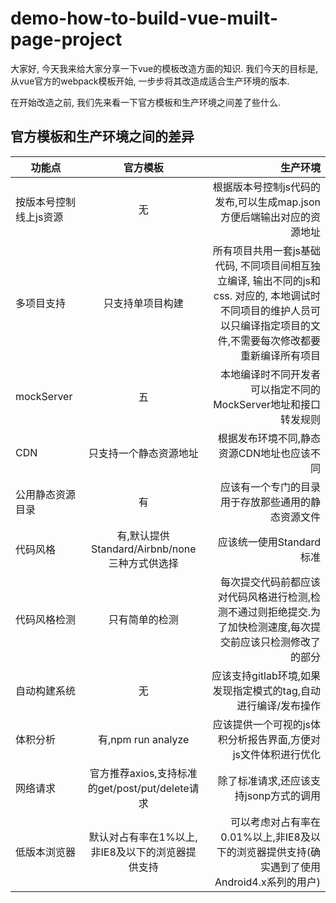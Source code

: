 # demo-how-to-build-vue-muilt-page-project

大家好, 今天我来给大家分享一下vue的模板改造方面的知识. 我们今天的目标是, 从vue官方的webpack模板开始, 一步步将其改造成适合生产环境的版本.

在开始改造之前, 我们先来看一下官方模板和生产环境之间差了些什么.

##  官方模板和生产环境之间的差异

| 功能点                 | 官方模板                                         | 生产环境                                                                                                                                                               |
| ---------------------- | :----------------------------------------------: | ---------------------------------------------------------------------------------------------------------------------------------------------------------------------: |
| 按版本号控制线上js资源 | 无                                               | 根据版本号控制js代码的发布,可以生成map.json方便后端输出对应的资源地址                                                                                                  |
| 多项目支持             | 只支持单项目构建                                 | 所有项目共用一套js基础代码, 不同项目间相互独立编译, 输出不同的js和css. 对应的, 本地调试时不同项目的维护人员可以只编译指定项目的文件,不需要每次修改都要重新编译所有项目 |
| mockServer             | 五                                               | 本地编译时不同开发者可以指定不同的MockServer地址和接口转发规则                                                                                                         |
| CDN                    | 只支持一个静态资源地址                           | 根据发布环境不同,静态资源CDN地址也应该不同                                                                                                                             |
| 公用静态资源目录       | 有                                               | 应该有一个专门的目录用于存放那些通用的静态资源文件                                                                                                                     |
| 代码风格               | 有,默认提供Standard/Airbnb/none三种方式供选择    | 应该统一使用Standard标准                                                                                                                                               |
| 代码风格检测           | 只有简单的检测                                   | 每次提交代码前都应该对代码风格进行检测,检测不通过则拒绝提交.为了加快检测速度,每次提交前应该只检测修改了的部分                                                          |
| 自动构建系统           | 无                                               | 应该支持gitlab环境,如果发现指定模式的tag,自动进行编译/发布操作                                                                                                         |
| 体积分析               | 有,npm run analyze                               | 应该提供一个可视的js体积分析报告界面,方便对js文件体积进行优化                                                                                                          |
| 网络请求               | 官方推荐axios,支持标准的get/post/put/delete请求  | 除了标准请求,还应该支持jsonp方式的调用                                                                                                                                 |
| 低版本浏览器           | 默认对占有率在1%以上,非IE8及以下的浏览器提供支持 | 可以考虑对占有率在0.01%以上,非IE8及以下的浏览器提供支持(确实遇到了使用Android4.x系列的用户)                                                                            |


